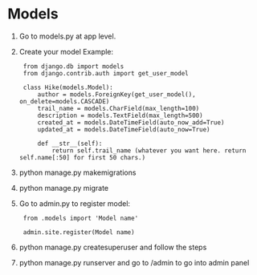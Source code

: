 # Models

1. Go to models.py at app level.
2. Create your model Example:

        from django.db import models
        from django.contrib.auth import get_user_model

        class Hike(models.Model):
            author = models.ForeignKey(get_user_model(), on_delete=models.CASCADE)
            trail_name = models.CharField(max_length=100)
            description = models.TextField(max_length=500)
            created_at = models.DateTimeField(auto_now_add=True)
            updated_at = models.DateTimeField(auto_now=True)

            def __str__(self):
                return self.trail_name (whatever you want here. return self.name[:50] for first 50 chars.)

3. python manage.py makemigrations
4. python manage.py migrate
5. Go to admin.py to register model:

        from .models import 'Model name'

        admin.site.register(Model name)

6. python manage.py createsuperuser and follow the steps
7. python manage.py runserver and go to /admin to go into admin panel